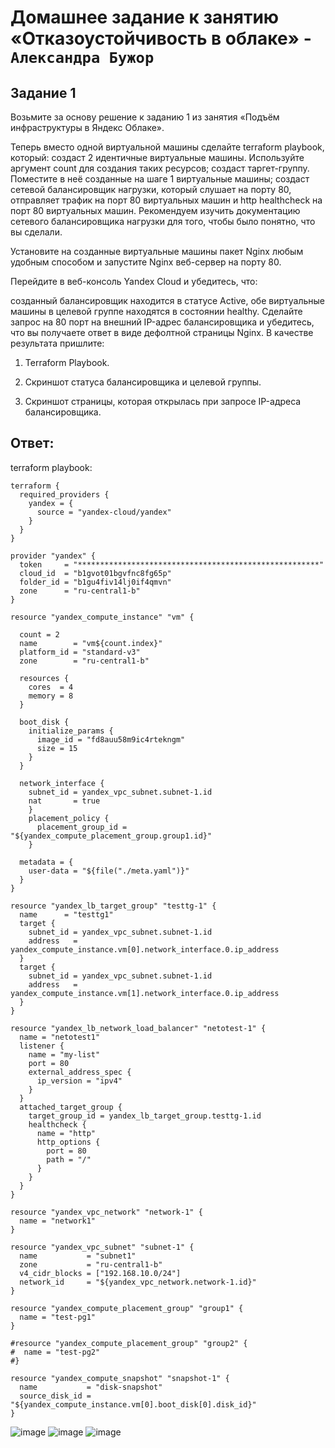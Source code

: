 # Домашнее задание к занятию «Отказоустойчивость в облаке» - `Александра Бужор`

## Задание 1

Возьмите за основу решение к заданию 1 из занятия «Подъём инфраструктуры в Яндекс Облаке».

Теперь вместо одной виртуальной машины сделайте terraform playbook, который:
создаст 2 идентичные виртуальные машины. Используйте аргумент count для создания таких ресурсов;
создаст таргет-группу. Поместите в неё созданные на шаге 1 виртуальные машины;
создаст сетевой балансировщик нагрузки, который слушает на порту 80, отправляет трафик на порт 80 виртуальных машин и http healthcheck на порт 80 виртуальных машин.
Рекомендуем изучить документацию сетевого балансировщика нагрузки для того, чтобы было понятно, что вы сделали.

Установите на созданные виртуальные машины пакет Nginx любым удобным способом и запустите Nginx веб-сервер на порту 80.

Перейдите в веб-консоль Yandex Cloud и убедитесь, что:

созданный балансировщик находится в статусе Active,
обе виртуальные машины в целевой группе находятся в состоянии healthy.
Сделайте запрос на 80 порт на внешний IP-адрес балансировщика и убедитесь, что вы получаете ответ в виде дефолтной страницы Nginx.
В качестве результата пришлите:

1. Terraform Playbook.

2. Скриншот статуса балансировщика и целевой группы.

3. Скриншот страницы, которая открылась при запросе IP-адреса балансировщика.

## Ответ:

terraform playbook:

```
terraform {
  required_providers {
    yandex = {
      source = "yandex-cloud/yandex"
    }
  }
}

provider "yandex" {
  token     = "******************************************************"
  cloud_id  = "b1gvot01bgvfnc8fg65p"
  folder_id = "b1gu4fiv14lj0if4qmvn"
  zone      = "ru-central1-b"
}

resource "yandex_compute_instance" "vm" {

  count = 2
  name        = "vm${count.index}"
  platform_id = "standard-v3"
  zone        = "ru-central1-b"

  resources {
    cores  = 4
    memory = 8
  }

  boot_disk {
    initialize_params {
      image_id = "fd8auu58m9ic4rtekngm"
      size = 15
    }
  }

  network_interface {
    subnet_id = yandex_vpc_subnet.subnet-1.id
    nat       = true
    }
    placement_policy {
      placement_group_id = "${yandex_compute_placement_group.group1.id}"
    }

  metadata = {
    user-data = "${file("./meta.yaml")}"
  }
}

resource "yandex_lb_target_group" "testtg-1" {
  name      = "testtg1"
  target {
    subnet_id = yandex_vpc_subnet.subnet-1.id
    address   = yandex_compute_instance.vm[0].network_interface.0.ip_address
  }
  target {
    subnet_id = yandex_vpc_subnet.subnet-1.id
    address   = yandex_compute_instance.vm[1].network_interface.0.ip_address
  }
}

resource "yandex_lb_network_load_balancer" "netotest-1" {
  name = "netotest1"
  listener {
    name = "my-list"
    port = 80
    external_address_spec {
      ip_version = "ipv4"
    }
  }
  attached_target_group {
    target_group_id = yandex_lb_target_group.testtg-1.id
    healthcheck {
      name = "http"
      http_options {
        port = 80
        path = "/"
      }
    }
  }
}

resource "yandex_vpc_network" "network-1" {
  name = "network1"
}

resource "yandex_vpc_subnet" "subnet-1" {
  name           = "subnet1"
  zone           = "ru-central1-b"
  v4_cidr_blocks = ["192.168.10.0/24"]
  network_id     = "${yandex_vpc_network.network-1.id}"
}

resource "yandex_compute_placement_group" "group1" {
  name = "test-pg1"
}

#resource "yandex_compute_placement_group" "group2" {
#  name = "test-pg2"
#}

resource "yandex_compute_snapshot" "snapshot-1" {
  name           = "disk-snapshot"
  source_disk_id = "${yandex_compute_instance.vm[0].boot_disk[0].disk_id}"
}
```
![image](https://github.com/user-attachments/assets/8e811415-e02e-45df-bf63-145389560e9f)
![image](https://github.com/user-attachments/assets/2f3b48f4-5c6c-450a-a4dc-25de6cde7358)
![image](https://github.com/user-attachments/assets/68609d7f-0961-4266-ae4c-2ff34bf60544)


